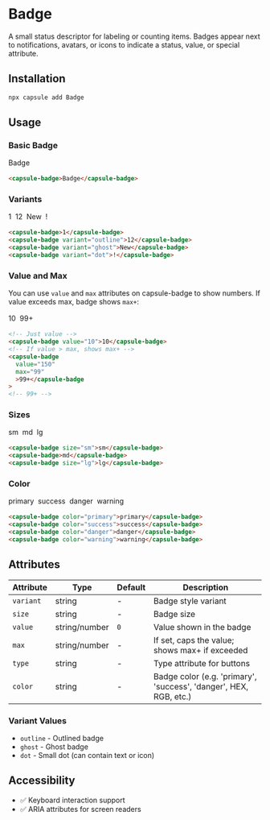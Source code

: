 # Badge

A small status descriptor for labeling or counting items. Badges appear next to notifications, avatars, or icons to indicate a status, value, or special attribute.

## Installation

```bash
npx capsule add Badge
```

## Usage

### Basic Badge

<div style="margin: 1rem 0;">
<capsule-badge>Badge</capsule-badge>
</div>

```html
<capsule-badge>Badge</capsule-badge>
```

### Variants

<div style="margin: 1rem 0; display: flex; gap: 0.5rem; flex-wrap: wrap; align-items: center;">
<capsule-badge>1</capsule-badge>
<capsule-badge variant="outline">12</capsule-badge>
<capsule-badge variant="ghost">New</capsule-badge>
<capsule-badge variant="dot">!</capsule-badge>
</div>

```html
<capsule-badge>1</capsule-badge>
<capsule-badge variant="outline">12</capsule-badge>
<capsule-badge variant="ghost">New</capsule-badge>
<capsule-badge variant="dot">!</capsule-badge>
```

### Value and Max

You can use `value` and `max` attributes on capsule-badge to show numbers. If value exceeds max, badge shows `max+`:

<div style="margin: 1rem 0; display: flex; gap: 0.5rem; align-items: center;">
  <capsule-badge value="10">10</capsule-badge>
  <capsule-badge value="150" max="99">99+</capsule-badge>
</div>

```html
<!-- Just value -->
<capsule-badge value="10">10</capsule-badge>
<!-- If value > max, shows max+ -->
<capsule-badge
  value="150"
  max="99"
  >99+</capsule-badge
>
<!-- 99+ -->
```

### Sizes

<div style="margin: 1rem 0; display: flex; gap: 0.5rem; flex-wrap: wrap; align-items: center;">
<capsule-badge size="sm">sm</capsule-badge>
<capsule-badge>md</capsule-badge>
<capsule-badge size="lg">lg</capsule-badge>
</div>

```html
<capsule-badge size="sm">sm</capsule-badge>
<capsule-badge>md</capsule-badge>
<capsule-badge size="lg">lg</capsule-badge>
```

### Color

<div style="margin: 1rem 0; display: flex; gap: 0.5rem; flex-wrap: wrap; align-items: center;">
  <capsule-badge color="primary">primary</capsule-badge>
  <capsule-badge color="success">success</capsule-badge>
  <capsule-badge color="danger">danger</capsule-badge>
  <capsule-badge color="warning">warning</capsule-badge>
</div>

```html
<capsule-badge color="primary">primary</capsule-badge>
<capsule-badge color="success">success</capsule-badge>
<capsule-badge color="danger">danger</capsule-badge>
<capsule-badge color="warning">warning</capsule-badge>
```

## Attributes

| Attribute | Type          | Default | Description                                                       |
| --------- | ------------- | ------- | ----------------------------------------------------------------- |
| `variant` | string        | -       | Badge style variant                                               |
| `size`    | string        | -       | Badge size                                                        |
| `value`   | string/number | `0`     | Value shown in the badge                                          |
| `max`     | string/number | -       | If set, caps the value; shows max+ if exceeded                    |
| `type`    | string        | -       | Type attribute for buttons                                        |
| `color`   | string        | -       | Badge color (e.g. 'primary', 'success', 'danger', HEX, RGB, etc.) |

### Variant Values

- `outline` - Outlined badge
- `ghost` - Ghost badge
- `dot` - Small dot (can contain text or icon)

## Accessibility

- ✅ Keyboard interaction support
- ✅ ARIA attributes for screen readers
